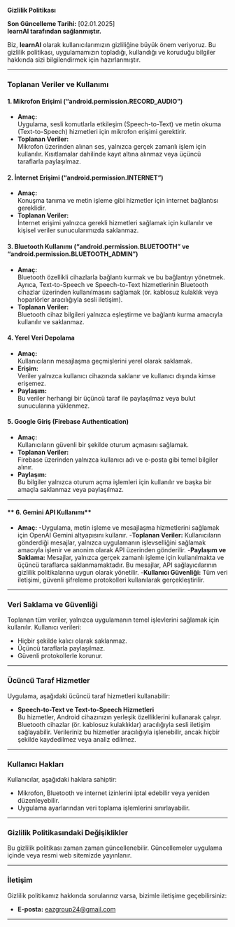 **Gizlilik Politikası**

**Son Güncelleme Tarihi:** [02.01.2025]  
**learnAI tarafından sağlanmıştır.**  

Biz, **learnAI** olarak kullanıcılarımızın gizliliğine büyük önem veriyoruz. Bu gizlilik politikası, uygulamamızın topladığı, kullandığı ve koruduğu bilgiler hakkında sizi bilgilendirmek için hazırlanmıştır.  

---

### **Toplanan Veriler ve Kullanımı**

#### **1. Mikrofon Erişimi (“android.permission.RECORD_AUDIO”)**
- **Amaç:**  
  Uygulama, sesli komutlarla etkileşim (Speech-to-Text) ve metin okuma (Text-to-Speech) hizmetleri için mikrofon erişimi gerektirir.  
- **Toplanan Veriler:**  
  Mikrofon üzerinden alınan ses, yalnızca gerçek zamanlı işlem için kullanılır. Kısıtlamalar dahilinde kayıt altına alınmaz veya üçüncü taraflarla paylaşılmaz.  

#### **2. İnternet Erişimi (“android.permission.INTERNET”)**
- **Amaç:**  
  Konuşma tanıma ve metin işleme gibi hizmetler için internet bağlantısı gereklidir.  
- **Toplanan Veriler:**  
  İnternet erişimi yalnızca gerekli hizmetleri sağlamak için kullanılır ve kişisel veriler sunucularımızda saklanmaz.  

#### **3. Bluetooth Kullanımı (“android.permission.BLUETOOTH” ve “android.permission.BLUETOOTH_ADMIN”)**
- **Amaç:**  
  Bluetooth özellikli cihazlarla bağlantı kurmak ve bu bağlantıyı yönetmek. Ayrıca, Text-to-Speech ve Speech-to-Text hizmetlerinin Bluetooth cihazlar üzerinden kullanılmasını sağlamak (ör. kablosuz kulaklık veya hoparlörler aracılığıyla sesli iletişim).  
- **Toplanan Veriler:**  
  Bluetooth cihaz bilgileri yalnızca eşleştirme ve bağlantı kurma amacıyla kullanılır ve saklanmaz.  

#### **4. Yerel Veri Depolama**
- **Amaç:**  
  Kullanıcıların mesajlaşma geçmişlerini yerel olarak saklamak.  
- **Erişim:**  
  Veriler yalnızca kullanıcı cihazında saklanır ve kullanıcı dışında kimse erişemez.  
- **Paylaşım:**  
  Bu veriler herhangi bir üçüncü taraf ile paylaşılmaz veya bulut sunucularına yüklenmez.  

#### **5. Google Giriş (Firebase Authentication)**
- **Amaç:**  
  Kullanıcıların güvenli bir şekilde oturum açmasını sağlamak.  
- **Toplanan Veriler:**  
  Firebase üzerinden yalnızca kullanıcı adı ve e-posta gibi temel bilgiler alınır.  
- **Paylaşım:**  
  Bu bilgiler yalnızca oturum açma işlemleri için kullanılır ve başka bir amaçla saklanmaz veya paylaşılmaz.  

---
#### ** 6. Gemini API Kullanımı**
- **Amaç:** 
-Uygulama, metin işleme ve mesajlaşma hizmetlerini sağlamak için OpenAI Gemini altyapısını kullanır.
-**Toplanan Veriler:**
Kullanıcıların gönderdiği mesajlar, yalnızca uygulamanın işlevselliğini sağlamak amacıyla işlenir ve anonim olarak API üzerinden gönderilir.
-**Paylaşım ve Saklama:**
Mesajlar, yalnızca gerçek zamanlı işleme için kullanılmakta ve üçüncü taraflarca saklanmamaktadır. Bu mesajlar, API sağlayıcılarının gizlilik politikalarına uygun olarak yönetilir.
-**Kullanıcı Güvenliği:**
Tüm veri iletişimi, güvenli şifreleme protokolleri kullanılarak gerçekleştirilir.
---
### **Veri Saklama ve Güvenliği**
Toplanan tüm veriler, yalnızca uygulamanın temel işlevlerini sağlamak için kullanılır. Kullanıcı verileri:  
- Hiçbir şekilde kalıcı olarak saklanmaz.  
- Üçüncü taraflarla paylaşılmaz.  
- Güvenli protokollerle korunur.  

---

### **Ücüncü Taraf Hizmetler**
Uygulama, aşağıdaki ücüncü taraf hizmetleri kullanabilir:  
- **Speech-to-Text ve Text-to-Speech Hizmetleri**  
  Bu hizmetler, Android cihazınızın yerleşik özelliklerini kullanarak çalışır. Bluetooth cihazlar (ör. kablosuz kulaklıklar) aracılığıyla sesli iletişim sağlayabilir. Verileriniz bu hizmetler aracılığıyla işlenebilir, ancak hiçbir şekilde kaydedilmez veya analiz edilmez.  

---

### **Kullanıcı Hakları**
Kullanıcılar, aşağıdaki haklara sahiptir:  
- Mikrofon, Bluetooth ve internet izinlerini iptal edebilir veya yeniden düzenleyebilir.  
- Uygulama ayarlarından veri toplama işlemlerini sınırlayabilir.  

---

### **Gizlilik Politikasındaki Değişiklikler**
Bu gizlilik politikası zaman zaman güncellenebilir. Güncellemeler uygulama içinde veya resmi web sitemizde yayınlanır.  

---

### **İletişim**
Gizlilik politikamız hakkında sorularınız varsa, bizimle iletişime geçebilirsiniz:  
- **E-posta:** eazgroup24@gmail.com 

---

